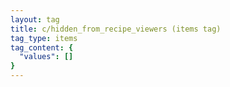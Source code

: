 ```yaml
---
layout: tag
title: c/hidden_from_recipe_viewers (items tag)
tag_type: items
tag_content: {
  "values": []
}
---
```

